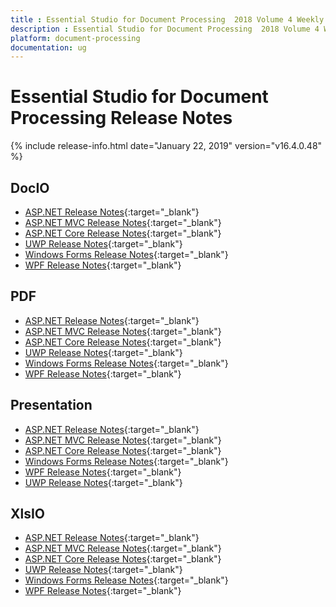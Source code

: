 ```yaml
---
title : Essential Studio for Document Processing  2018 Volume 4 Weekly Nuget  Release Notes  
description : Essential Studio for Document Processing  2018 Volume 4 Weekly Nuget  Release Notes  
platform: document-processing
documentation: ug
---
```


# Essential Studio for Document Processing  Release Notes  

{% include release-info.html date="January 22, 2019"  version="v16.4.0.48" %} 

## DocIO

* [ASP.NET Release Notes](/aspnet/release-notes/v16.4.0.48?type=all#docio){:target="_blank"}
* [ASP.NET MVC Release Notes](/aspnetmvc/release-notes/v16.4.0.48?type=all#docio){:target="_blank"}
* [ASP.NET Core Release Notes](/aspnet-core/release-notes/v16.4.0.48?type=all#docio){:target="_blank"}
* [UWP Release Notes](/uwp/release-notes/v16.4.0.48?type=all#docio){:target="_blank"}
* [Windows Forms Release Notes](/windowsforms/release-notes/v16.4.0.48?type=all#docio){:target="_blank"}
* [WPF Release Notes](/wpf/release-notes/v16.4.0.48?type=all#docio){:target="_blank"}


## PDF

* [ASP.NET Release Notes](/aspnet/release-notes/v16.4.0.48?type=all#pdf){:target="_blank"}
* [ASP.NET MVC Release Notes](/aspnetmvc/release-notes/v16.4.0.48?type=all#pdf){:target="_blank"}
* [ASP.NET Core Release Notes](/aspnet-core/release-notes/v16.4.0.48?type=all#pdf){:target="_blank"}
* [UWP Release Notes](/uwp/release-notes/v16.4.0.48?type=all#pdf){:target="_blank"}
* [Windows Forms Release Notes](/windowsforms/release-notes/v16.4.0.48?type=all#pdf){:target="_blank"}
* [WPF Release Notes](/wpf/release-notes/v16.4.0.48?type=all#pdf){:target="_blank"}


## Presentation

* [ASP.NET Release Notes](/aspnet/release-notes/v16.4.0.48?type=all#presentation){:target="_blank"}
* [ASP.NET MVC Release Notes](/aspnetmvc/release-notes/v16.4.0.48?type=all#presentation){:target="_blank"}
* [ASP.NET Core Release Notes](/aspnet-core/release-notes/v16.4.0.48?type=all#presentation){:target="_blank"}
* [Windows Forms Release Notes](/windowsforms/release-notes/v16.4.0.48?type=all#presentation){:target="_blank"}
* [WPF Release Notes](/wpf/release-notes/v16.4.0.48?type=all#presentation){:target="_blank"}
* [UWP Release Notes](/uwp/release-notes/v16.4.0.48?type=all#presentation){:target="_blank"}


## XlsIO

* [ASP.NET Release Notes](/aspnet/release-notes/v16.4.0.48?type=all#xlsio){:target="_blank"}
* [ASP.NET MVC Release Notes](/aspnetmvc/release-notes/v16.4.0.48?type=all#xlsio){:target="_blank"}
* [ASP.NET Core Release Notes](/aspnet-core/release-notes/v16.4.0.48?type=all#xlsio){:target="_blank"}
* [UWP Release Notes](/uwp/release-notes/v16.4.0.48?type=all#xlsio){:target="_blank"}
* [Windows Forms Release Notes](/windowsforms/release-notes/v16.4.0.48?type=all#xlsio){:target="_blank"}
* [WPF Release Notes](/wpf/release-notes/v16.4.0.48?type=all#xlsio){:target="_blank"}